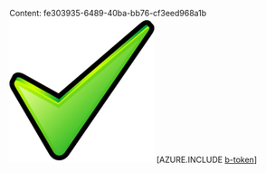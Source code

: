 Content: fe303935-6489-40ba-bb76-cf3eed968a1b![image](539a146e-cdad-4afb-a2cd-d00b60d600a3.png)
[AZURE.INCLUDE [b-token](c98ecc7f-e308-4597-8496-0069cf2030a6.md)]

